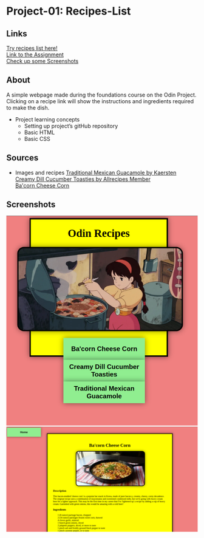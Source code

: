 # Project-01: Recipes-List
## Links
[Try recipes list here!](https://wadbott.github.io/odin-recipes/)  
[Link to the Assignment](https://www.theodinproject.com/lessons/foundations-recipes)  
[Check up some Screenshots](https://github.com/wadbott/odin-recipes#screenshots)  

## About
A simple webpage made during the foundations course on the Odin Project. Clicking on a recipe link will show the instructions and ingredients required to make the dish.

- Project learning concepts
    - Setting up project’s gitHub repository
    - Basic HTML
    - Basic CSS

## Sources
- Images and recipes
[Traditional Mexican Guacamole by Kaersten](https://www.allrecipes.com/recipe/221286/traditional-mexican-guacamole/)  
[Creamy Dill Cucumber Toasties by Allrecipes Member](https://www.allrecipes.com/recipe/14811/creamy-dill-cucumber-toasties/)  
[Ba'corn Cheese Corn](https://www.allrecipes.com/recipe/274640/bacorn-cheese-corn/)  

## Screenshots
![Index Page](/images/index.png)
![Recipe Page](/images/recipe.png)
